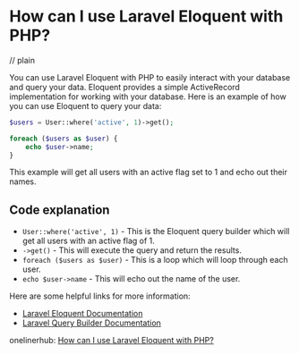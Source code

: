 # How can I use Laravel Eloquent with PHP?
// plain

You can use Laravel Eloquent with PHP to easily interact with your database and query your data. Eloquent provides a simple ActiveRecord implementation for working with your database. Here is an example of how you can use Eloquent to query your data:

```php
$users = User::where('active', 1)->get();

foreach ($users as $user) {
    echo $user->name;
}
```

This example will get all users with an active flag set to 1 and echo out their names.

## Code explanation


- `User::where('active', 1)` - This is the Eloquent query builder which will get all users with an active flag of 1.
- `->get()` - This will execute the query and return the results.
- `foreach ($users as $user)` - This is a loop which will loop through each user.
- `echo $user->name` - This will echo out the name of the user.

Here are some helpful links for more information:

- [Laravel Eloquent Documentation](https://laravel.com/docs/7.x/eloquent)
- [Laravel Query Builder Documentation](https://laravel.com/docs/7.x/queries)

onelinerhub: [How can I use Laravel Eloquent with PHP?](https://onelinerhub.com/php-laravel/how-can-i-use-laravel-eloquent-with-php)